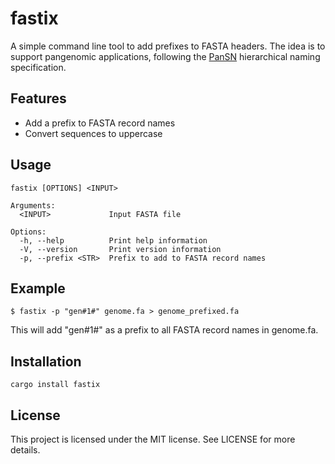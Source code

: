 # fastix

A simple command line tool to add prefixes to FASTA headers.
The idea is to support pangenomic applications, following the [PanSN](https://github.com/pangenome/PanSN-spec) hierarchical naming specification.

## Features

- Add a prefix to FASTA record names
- Convert sequences to uppercase

## Usage

```
fastix [OPTIONS] <INPUT>

Arguments:
  <INPUT>             Input FASTA file

Options:
  -h, --help          Print help information
  -V, --version       Print version information
  -p, --prefix <STR>  Prefix to add to FASTA record names
```

## Example

```
$ fastix -p "gen#1#" genome.fa > genome_prefixed.fa
```

This will add "gen#1#" as a prefix to all FASTA record names in genome.fa.

## Installation

```
cargo install fastix
```

## License

This project is licensed under the MIT license. See LICENSE for more details.
